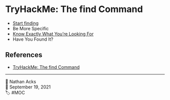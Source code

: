 # TryHackMe: The find Command

* [Start finding](../log/2021-09-19-tryhackme-pre-security.md)
* Be More Specific
* [Know Exactly What You’re Looking For](../log/2021-09-19-tryhackme-pre-security.md)
* Have You Found It?

## References

* [TryHackMe: The find Command](https://tryhackme.com/room/thefindcommand)

- - - -

<span aria-hidden="true">👤</span> Nathan Acks  
<span aria-hidden="true">📅</span> September 19, 2021  
<span aria-hidden="true">🏷️</span> #MOC
